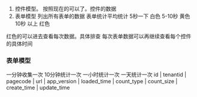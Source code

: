 1. 控件模型。
按照现在的可以了。控件的数据
2. 表单模型
列出所有表单的数据
表单统计平均统计
5秒一下 白色
5-10秒  黄色
10秒 以上 红色

红色的可以进去查看每次数据。具体排查
每次表单数据可以再继续查看每个控件的具体时间


### 表单模型
一分钟收集一次
10分钟统计一次
一小时统计一次
一天统计一次
id | tenantid | pagecode | url | app_version | loaded_time | count_type | count_size | create_time | update_time
